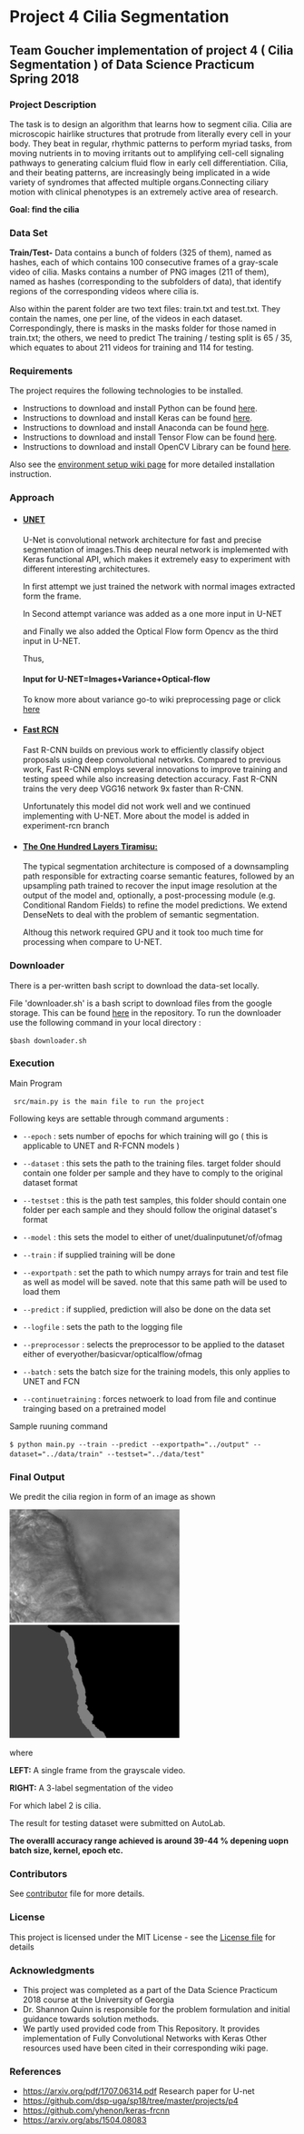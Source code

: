 # Project 4 Cilia Segmentation
## Team Goucher implementation of project 4 ( Cilia Segmentation ) of Data Science Practicum Spring 2018

### Project Description 

The task is to design an algorithm that learns how to segment cilia. Cilia are microscopic hairlike structures that protrude from literally every cell in your body. They beat in regular, rhythmic patterns to perform myriad tasks, from moving nutrients in to moving irritants out to amplifying cell-cell signaling pathways to generating calcium fluid flow in early cell differentiation. Cilia, and their beating patterns, are increasingly being implicated in a wide variety of syndromes that affected multiple organs.Connecting ciliary motion with clinical phenotypes is an extremely active area of research.

**Goal: find the cilia**


### Data Set

**Train/Test-** Data contains a bunch of folders (325 of them), named as hashes, each of which contains 100 consecutive frames of a gray-scale video of cilia. Masks contains a number of PNG images (211 of them), named as hashes (corresponding to the subfolders of data), that identify regions of the corresponding videos where cilia is.

Also within the parent folder are two text files: train.txt and test.txt. They contain the names, one per line, of the videos in each dataset. Correspondingly, there is masks in the masks folder for those named in train.txt; the others, we need to predict The training / testing split is 65 / 35, which equates to about 211 videos for training and 114 for testing.


### Requirements

The project requires the following technologies to be installed.
* Instructions to download and install Python can be found [here](https://www.python.org/).
* Instructions to download and install Keras can be found [here](https://keras.io/).
* Instructions to download and install Anaconda can be found [here](https://www.continuum.io/downloads).
* Instructions to download and install Tensor Flow can be found [here](https://www.tensorflow.org/install/install_mac).
* Instructions to download and install OpenCV Library can be found [here](https://opencv.org/).

Also see the [environment setup wiki page](https://github.com/dsp-uga/goucher/wiki/Environment-Setup) for more detailed installation instruction.

### Approach

* #### [UNET](https://github.com/dsp-uga/goucher/wiki/Neural-Network-Models#unet)
    U-Net is convolutional network architecture for fast and precise segmentation of images.This deep neural network is implemented with    Keras functional API, which makes it extremely easy to experiment with different interesting architectures.

  In first attempt we just trained the network with normal images extracted form the frame.

  In Second attempt variance was added as a one more input in U-NET

  and Finally we also added the Optical Flow form Opencv as the third input in U-NET.

  Thus,

  #### Input for U-NET=Images+Variance+Optical-flow
  To know more about variance go-to wiki preprocessing page or click [here](https://github.com/dsp-uga/goucher/wiki/Pre-Processing)
  
* #### [Fast RCN](https://github.com/dsp-uga/goucher/wiki/Neural-Network-Models#fast-rcn)

  Fast R-CNN builds on previous     work to efficiently classify object proposals using deep convolutional networks. Compared to  previous work, Fast R-CNN employs several innovations to improve training and testing speed while also increasing detection accuracy. Fast R-CNN  trains the very deep      VGG16 network 9x faster than R-CNN.

  Unfortunately this model did not work well and we continued implementing with U-NET.
  More about the model is added in experiment-rcn branch

* #### [The One Hundred Layers Tiramisu:](https://github.com/dsp-uga/goucher/wiki/Neural-Network-Models#the-one-hundred-layers-tiramisu)

    The typical     segmentation architecture is composed of a downsampling path responsible for extracting coarse semantic features,    followed by an upsampling path trained to recover the input image resolution at the output of the model and, optionally, a post-processing module (e.g. Conditional Random Fields) to refine the model predictions. We extend DenseNets to deal with the problem of semantic segmentation.

    Althoug this network required GPU and it took too much time for processing when compare to U-NET. 

### Downloader

There is a per-written bash script to download the data-set locally.

File 'downloader.sh' is a bash script to download files from the google storage.
This can be found [here](https://github.com/dsp-uga/goucher/blob/Experimental-RCN/data/downloader.sh) in the repository.
To run the downloader use the following command in your local directory :

`$bash downloader.sh`
  
 ### Execution
Main Program

  ` src/main.py is the main file to run the project`
  
Following keys are settable through command arguments :

* `--epoch` : sets number of epochs for which training will go ( this is applicable to UNET and R-FCNN models )

* `--dataset` : this sets the path to the training files. target folder should contain one folder per sample and they have to comply to the original dataset format
* `--testset` : this is the path test samples, this folder should contain one folder per each sample and they should follow the original dataset's format
* `--model` : this sets the model to either of unet/dualinputunet/of/ofmag
* `--train` : if supplied training will be done
* `--exportpath` : set the path to which numpy arrays for train and test file as well as model will be saved. note that this same path will be used to load them
* `--predict` : if supplied, prediction will also be done on the data set
* `--logfile` : sets the path to the logging file
* `--preprocessor` : selects the preprocessor to be applied to the dataset either of  everyother/basicvar/opticalflow/ofmag
* `--batch` : sets the batch size for the training models, this only applies to UNET and FCN
* `--continuetraining` : forces netwoerk to load from file and continue trainging based on a pretrained model

Sample ruuning command

`$ python main.py --train --predict --exportpath="../output" --dataset="../data/train" --testset="../data/test"`

### Final Output

We predit the cilia region in form of an image as shown

<p align="left">
  <img width="300" height="200" src="https://github.com/dsp-uga/goucher/blob/Experimental-RCN/analysis/initial%20image">
  <img width="300" height="200" src="https://github.com/dsp-uga/goucher/blob/Experimental-RCN/analysis/final%20image">
</p>

where

**LEFT:** A single frame from the grayscale video. 

**RIGHT:** A 3-label segmentation of the video 

For which label 2 is cilia.

The result for testing dataset were submitted on AutoLab.

**The overalll accuracy range achieved is around 39-44 % depening uopn batch size, kernel, epoch etc.**

### Contributors

See [contributor](https://github.com/dsp-uga/goucher/blob/master/CONTRIBUTORS.md) file for more details.

### License

This project is licensed under the MIT License - see the [License file](https://github.com/dsp-uga/goucher/blob/master/LICENSE) for details

### Acknowledgments

* This project was completed as a part of the Data Science Practicum 2018 course at the University of Georgia
* Dr. Shannon Quinn is responsible for the problem formulation and initial guidance towards solution methods.
* We partly used provided code from This Repository. It provides implementation of Fully Convolutional Networks with Keras
Other resources used have been cited in their corresponding wiki page.

### References

* https://arxiv.org/pdf/1707.06314.pdf Research paper for U-net
* https://github.com/dsp-uga/sp18/tree/master/projects/p4
* https://github.com/yhenon/keras-frcnn
* https://arxiv.org/abs/1504.08083

